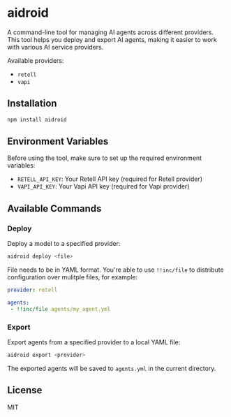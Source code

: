 # aidroid

A command-line tool for managing AI agents across different providers. This tool helps you deploy and export AI agents, making it easier to work with various AI service providers.

Available providers:
- `retell`
- `vapi`

## Installation

```bash
npm install aidroid
```

## Environment Variables

Before using the tool, make sure to set up the required environment variables:

- `RETELL_API_KEY`: Your Retell API key (required for Retell provider)
- `VAPI_API_KEY`: Your Vapi API key (required for Vapi provider)

## Available Commands

### Deploy

Deploy a model to a specified provider:

```bash
aidroid deploy <file>
```

File needs to be in YAML format. You're able to use `!!inc/file` to distribute configuration over mulitple files, for example:

```yaml
provider: retell

agents:
 - !!inc/file agents/my_agent.yml
```

### Export

Export agents from a specified provider to a local YAML file:

```bash
aidroid export <provider>
```

The exported agents will be saved to `agents.yml` in the current directory.

## License

MIT
